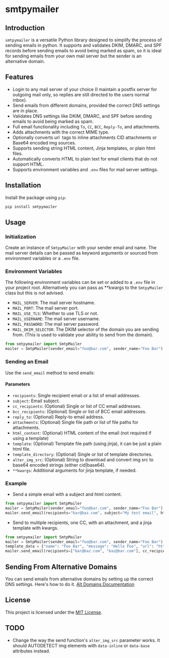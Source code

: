 
# smtpymailer

## Introduction
`smtpymailer` is a versatile Python library designed to simplify the process of sending emails in python. It supports
and validates DKIM, DMARC, and SPF records before sending emails to avoid being marked as spam, so it is ideal for sending 
emails from your own mail server but the sender is an alternative domain.


## Features
- Login to any mail server of your choice (I maintain a postfix server for outgoing mail only, so replies are still directed to the users normal inbox).
- Send emails from different domains, provided the correct DNS settings are in place.
- Validates DNS settings like DKIM, DMARC, and SPF before sending emails to avoid being marked as spam.
- Full email functionality including `To`, `CC`, `BCC`, `Reply-To`, and attachments.
- Adds attachments with the correct MIME type.
- Optionally converts url <img> tags to inline attachments CID attachments or Base64 encoded img sources.
- Supports sending string HTML content, Jinja templates, or plain html files.
- Automatically converts HTML to plain text for email clients that do not support HTML.
- Supports environment variables and `.env` files for mail server settings.

## Installation
Install the package using `pip`:

```bash
pip install smtpymailer
```

## Usage

### Initialization

Create an instance of `SmtpyMailer` with your sender email and name. The mail server details can be passed as keyword
arguments or sourced from environment variables or a `.env` file.

### Environment Variables

The following environment variables can be set or added to a `.env` file in your project root.
Alternatively you can pass as **kwargs to the `SmtpyMailer` class but this is not advised.

- `MAIL_SERVER`: The mail server hostname.
- `MAIL_PORT`: The mail server port.
- `MAIL_USE_TLS`: Whether to use TLS or not.
- `MAIL_USERNAME`: The mail server username.
- `MAIL_PASSWORD`: The mail server password.
- `MAIL_DKIM_SELECTOR`: The DKIM selector of the domain you are sending from. (This is used to validate your ability to send from the domain).


```python
from smtpymailer import SmtpMailer
mailer = SmtpMailer(sender_email="foo@bar.com", sender_name="Foo Bar")
```

### Sending an Email

Use the `send_email` method to send emails:


#### Parameters

- `recipients`: Single recipient email or a list of email addresses.
- `subject`: Email subject.
- `cc_recipients`: (Optional) Single or list of CC email addresses.
- `bcc_recipients`: (Optional) Single or list of BCC email addresses.
- `reply_to`: (Optional) Reply-to email address.
- `attachments`: (Optional) Single file path or list of file paths for attachments.
- `html_content`: (Optional) HTML content of the email (not required if using a template)
- `template`: (Optional) Template file path (using jinja), it can be just a plain html file.
- `template_directory`: (Optional) Single or list of template directories.
- `alter_img_src`: (Optional) String to download and convert img src to base64 encoded strings (either cid|base64).
- `**kwargs`: Additional arguments for jinja template, if needed.

### Example

- Send a simple email with a subject and html content.

```python
from smtpymailer import SmtpMailer
mailer = SmtpMailer(sender_email="foo@bar.com", sender_name="Foo Bar")
mailer.send_email(recipients="bar@baz.com", subject="My test email", html_content="<h1>Hello World</h1>")
```

- Send to multiple recipients, one CC, with an attachment, and a jinja template with kwargs.

```python
from smtpymailer import SmtpMailer
mailer = SmtpMailer(sender_email="foo@bar.com", sender_name="Foo Bar")
template_data = {"name": "Foo Bar", "message": "Hello Foo", "url": "https://www.foo.com"}
mailer.send_email(recipients=["bar@baz.com", "baz@bar.com"], cc_recipients="foo@baz.com", subject="My test email", template="template.html", template_directory="./templates", **template_data)
```
## Sending From Alternative Domains

You can send emails from alternative domains by setting up the correct DNS settings. Here's how to do it.
[Alt Domains Documentation](./docs/ALT_DOMAINS.md)

## License
This project is licensed under the [MIT License](LICENSE).

## TODO
- Change the way the send function's `alter_img_src` parameter works. It should AUTODETECT img elements with `data-inline` or `data-base` attributes instead.
